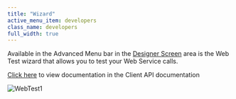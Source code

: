 ```yaml
---
title: "Wizard"
active_menu_item: developers
class_name: developers
full_width: true
---
```



Available in the Advanced Menu bar in the [Designer Screen](/developers/user-guide/product-guide/content-and-app-layout/introduction/designer-screen) area is the Web Test wizard that allows you to test your Web Service calls.

[Click here](/developers/user-guide/scripting-apis/client-api/soap-restful-ajax-calls/web-service-wizard) to view documentation in the Client API documentation

![WebTest1](/img/docs/webtest1.zoom82.png)
